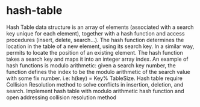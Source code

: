 # hash-table
Hash Table data structure is an array of elements (associated with a search key  unique for each element), together with a hash function and access procedures  (insert, delete, search...). 
The hash function determines the location in the table of a new element, using its  search key. 
In a similar way, permits to locate the position of an existing element. 
The hash function takes a search key and maps it into an integer array index. 
An example of hash functions is modulo arithmetic: given a search key number, the  function defines the index to be the modulo arithmetic of the search value with  some fix number. 
i.e: h(key) = Key% TableSize. Hash table require Collision Resolution method to solve conflicts in insertion,  deletion, and search. 
Implement hash table with modulo arithmetic hash function and open addressing  collision resolution method
